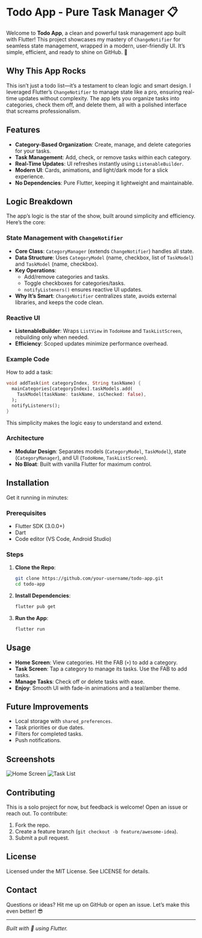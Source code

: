 # Todo App - Pure Task Manager 📋

Welcome to **Todo App**, a clean and powerful task management app built with Flutter! This project showcases my mastery of `ChangeNotifier` for seamless state management, wrapped in a modern, user-friendly UI. It’s simple, efficient, and ready to shine on GitHub. 🚀

## Why This App Rocks

This isn’t just a todo list—it’s a testament to clean logic and smart design. I leveraged Flutter’s `ChangeNotifier` to manage state like a pro, ensuring real-time updates without complexity. The app lets you organize tasks into categories, check them off, and delete them, all with a polished interface that screams professionalism.

## Features

- **Category-Based Organization**: Create, manage, and delete categories for your tasks.
- **Task Management**: Add, check, or remove tasks within each category.
- **Real-Time Updates**: UI refreshes instantly using `ListenableBuilder`.
- **Modern UI**: Cards, animations, and light/dark mode for a slick experience.
- **No Dependencies**: Pure Flutter, keeping it lightweight and maintainable.

## Logic Breakdown

The app’s logic is the star of the show, built around simplicity and efficiency. Here’s the core:

### State Management with `ChangeNotifier`

- **Core Class**: `CategoryManager` (extends `ChangeNotifier`) handles all state.
- **Data Structure**: Uses `CategoryModel` (name, checkbox, list of `TaskModel`) and `TaskModel` (name, checkbox).
- **Key Operations**:
  - Add/remove categories and tasks.
  - Toggle checkboxes for categories/tasks.
  - `notifyListeners()` ensures reactive UI updates.
- **Why It’s Smart**: `ChangeNotifier` centralizes state, avoids external libraries, and keeps the code clean.

### Reactive UI

- **ListenableBuilder**: Wraps `ListView` in `TodoHome` and `TaskListScreen`, rebuilding only when needed.
- **Efficiency**: Scoped updates minimize performance overhead.

### Example Code

How to add a task:

```dart
void addTask(int categoryIndex, String taskName) {
  mainCategories[categoryIndex].taskModels.add(
    TaskModel(taskName: taskName, isChecked: false),
  );
  notifyListeners();
}
```

This simplicity makes the logic easy to understand and extend.

### Architecture

- **Modular Design**: Separates models (`CategoryModel`, `TaskModel`), state (`CategoryManager`), and UI (`TodoHome`, `TaskListScreen`).
- **No Bloat**: Built with vanilla Flutter for maximum control.

## Installation

Get it running in minutes:

### Prerequisites

- Flutter SDK (3.0.0+)
- Dart
- Code editor (VS Code, Android Studio)

### Steps

1. **Clone the Repo**:

   ```bash
   git clone https://github.com/your-username/todo-app.git
   cd todo-app
   ```
2. **Install Dependencies**:

   ```bash
   flutter pub get
   ```
3. **Run the App**:

   ```bash
   flutter run
   ```

## Usage

- **Home Screen**: View categories. Hit the FAB (`+`) to add a category.
- **Task Screen**: Tap a category to manage its tasks. Use the FAB to add tasks.
- **Manage Tasks**: Check off or delete tasks with ease.
- **Enjoy**: Smooth UI with fade-in animations and a teal/amber theme.

## Future Improvements

- Local storage with `shared_preferences`.
- Task priorities or due dates.
- Filters for completed tasks.
- Push notifications.

## Screenshots
![Home Screen](screenshots/home.png)
![Task List](screenshots/tasks.png)
## Contributing

This is a solo project for now, but feedback is welcome! Open an issue or reach out. To contribute:

1. Fork the repo.
2. Create a feature branch (`git checkout -b feature/awesome-idea`).
3. Submit a pull request.

## License

Licensed under the MIT License. See LICENSE for details.

## Contact

Questions or ideas? Hit me up on GitHub or open an issue. Let’s make this even better! 😎

---

*Built with 💪 using Flutter.*
